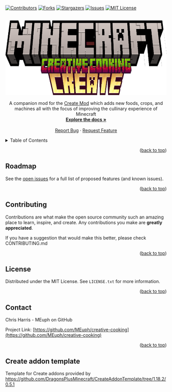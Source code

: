 <!-- Improved compatibility of back to top link: See: https://github.com/othneildrew/Best-README-Template/pull/73 -->
<a name="readme-top"></a>
<!--
*** Thanks for checking out the Best-README-Template. If you have a suggestion
*** that would make this better, please fork the repo and create a pull request
*** or simply open an issue with the tag "enhancement".
*** Don't forget to give the project a star!
*** Thanks again! Now go create something AMAZING! :D
-->



<!-- PROJECT SHIELDS -->
<!--
*** I'm using markdown "reference style" links for readability.
*** Reference links are enclosed in brackets [ ] instead of parentheses ( ).
*** See the bottom of this document for the declaration of the reference variables
*** for contributors-url, forks-url, etc. This is an optional, concise syntax you may use.
*** https://www.markdownguide.org/basic-syntax/#reference-style-links
-->
[![Contributors][contributors-shield]][contributors-url]
[![Forks][forks-shield]][forks-url]
[![Stargazers][stars-shield]][stars-url]
[![Issues][issues-shield]][issues-url]
[![MIT License][license-shield]][license-url]



<!-- PROJECT LOGO -->
<br />
<div align="center">
  <a href="https://github.com/MEuph/creative-cooking">
    <img src="src/main/resources/icon.png" alt="Logo" width="817" height="233">
  </a>
  <p align="center">
    A companion mod for the <a href="https://github.com/Creators-of-Create/Create">Create Mod</a> which adds new foods, crops, and machines all with the focus of improving the cullinary experience of Minecraft
    <br />
    <a href="https://github.com/MEuph/creative-cooking"><strong>Explore the docs »</strong></a>
    <br />
    <br />
    <a href="https://github.com/MEuph/creative-cooking/issues">Report Bug</a>
    ·
    <a href="https://github.com/MEuph/creative-cooking/issues">Request Feature</a>
  </p>
</div>



<!-- TABLE OF CONTENTS -->
<details>
  <summary>Table of Contents</summary>
  <ol>
    <li><a href="#roadmap">Roadmap</a></li>
    <li><a href="#contributing">Contributing</a></li>
    <li><a href="#license">License</a></li>
    <li><a href="#contact">Contact</a></li>
  </ol>
</details>

<p align="right">(<a href="#readme-top">back to top</a>)</p>

<!-- ROADMAP -->
## Roadmap

See the [open issues](https://github.com/MEuph/creative-cooking/issues) for a full list of proposed features (and known issues).

<p align="right">(<a href="#readme-top">back to top</a>)</p>



<!-- CONTRIBUTING -->
## Contributing

Contributions are what make the open source community such an amazing place to learn, inspire, and create. Any contributions you make are **greatly appreciated**.

If you have a suggestion that would make this better, please check CONTRIBUTING.md

<p align="right">(<a href="#readme-top">back to top</a>)</p>



<!-- LICENSE -->
## License

Distributed under the MIT License. See `LICENSE.txt` for more information.

<p align="right">(<a href="#readme-top">back to top</a>)</p>

<!-- CONTACT -->
## Contact

Chris Harris - MEuph on GitHub

Project Link: [https://github.com/MEuph/creative-cooking](https://github.com/MEuph/creative-cooking)

<p align="right">(<a href="#readme-top">back to top</a>)</p>

<!-- MARKDOWN LINKS & IMAGES -->
<!-- https://www.markdownguide.org/basic-syntax/#reference-style-links -->
[contributors-shield]: https://img.shields.io/github/contributors/MEuph/creative-cooking.svg?style=for-the-badge
[contributors-url]: https://github.com/MEuph/creative-cooking/graphs/contributors
[forks-shield]: https://img.shields.io/github/forks/MEuph/creative-cooking.svg?style=for-the-badge
[forks-url]: https://github.com/MEuph/creative-cooking/network/members
[stars-shield]: https://img.shields.io/github/stars/MEuph/creative-cooking.svg?style=for-the-badge
[stars-url]: https://github.com/MEuph/creative-cooking/stargazers
[issues-shield]: https://img.shields.io/github/issues/MEuph/creative-cooking.svg?style=for-the-badge
[issues-url]: https://github.com/MEuph/creative-cooking/issues
[license-shield]: https://img.shields.io/github/license/MEuph/creative-cooking.svg?style=for-the-badge
[license-url]: https://github.com/MEuph/creative-cooking/blob/master/LICENSE.txt
[linkedin-shield]: https://img.shields.io/badge/-LinkedIn-black.svg?style=for-the-badge&logo=linkedin&colorB=555
[linkedin-url]: https://linkedin.com/in/linkedin_username
[product-screenshot]: images/screenshot.png
[Next.js]: https://img.shields.io/badge/next.js-000000?style=for-the-badge&logo=nextdotjs&logoColor=white
[Next-url]: https://nextjs.org/
[React.js]: https://img.shields.io/badge/React-20232A?style=for-the-badge&logo=react&logoColor=61DAFB
[React-url]: https://reactjs.org/
[Vue.js]: https://img.shields.io/badge/Vue.js-35495E?style=for-the-badge&logo=vuedotjs&logoColor=4FC08D
[Vue-url]: https://vuejs.org/
[Angular.io]: https://img.shields.io/badge/Angular-DD0031?style=for-the-badge&logo=angular&logoColor=white
[Angular-url]: https://angular.io/
[Svelte.dev]: https://img.shields.io/badge/Svelte-4A4A55?style=for-the-badge&logo=svelte&logoColor=FF3E00
[Svelte-url]: https://svelte.dev/
[Laravel.com]: https://img.shields.io/badge/Laravel-FF2D20?style=for-the-badge&logo=laravel&logoColor=white
[Laravel-url]: https://laravel.com
[Bootstrap.com]: https://img.shields.io/badge/Bootstrap-563D7C?style=for-the-badge&logo=bootstrap&logoColor=white
[Bootstrap-url]: https://getbootstrap.com
[JQuery.com]: https://img.shields.io/badge/jQuery-0769AD?style=for-the-badge&logo=jquery&logoColor=white
[JQuery-url]: https://jquery.com 

## Create addon template
Template for Create addons provided by https://github.com/DragonsPlusMinecraft/CreateAddonTemplate/tree/1.18.2/0.5.1
